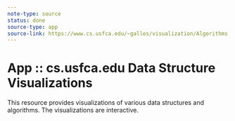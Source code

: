 ```yaml
---
note-type: source
status: done
source-type: app
source-link: https://www.cs.usfca.edu/~galles/visualization/Algorithms.html?
---
```


# App :: cs.usfca.edu Data Structure Visualizations

This resource provides visualizations of various data structures and
algorithms. The visualizations are interactive.
